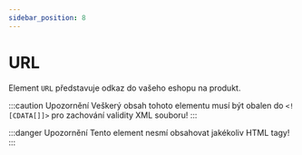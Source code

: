 ```yaml
---
sidebar_position: 8
---
```


# URL

Element `URL` představuje odkaz do vašeho eshopu na produkt.

:::caution Upozornění
Veškerý obsah tohoto elementu musí být obalen do `<![CDATA[]]>` pro zachování validity XML souboru!
:::

:::danger Upozornění
Tento element nesmí obsahovat jakékoliv HTML tagy!
:::